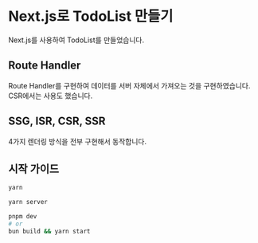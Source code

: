 # Next.js로 TodoList 만들기

Next.js를 사용하여 TodoList를 만들었습니다.

## Route Handler

Route Handler를 구현하여 데이터를 서버 자체에서 가져오는 것을 구현하였습니다.
CSR에서는 사용도 했습니다.

## SSG, ISR, CSR, SSR

4가지 렌더링 방식을 전부 구현해서 동작합니다.

## 시작 가이드

```bash
yarn

yarn server

pnpm dev
# or
bun build && yarn start
```
